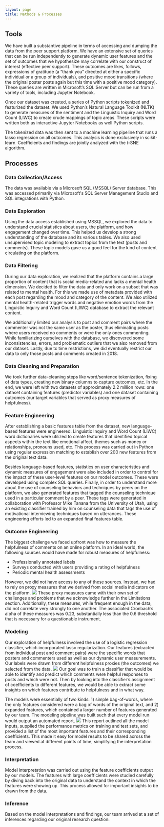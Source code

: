 ```yaml
---
layout: page
title: Methods & Processes
---
```

## Tools

We have built a substantive pipeline in terms of accessing and dumping the data from the peer support platform. We have an extensive set of queries that can be run independently to generate dynamic user features and the set of outcomes that we hypothesize may correlate with our construct of interest (effective peer support). These outcomes are likes, follows, expressions of gratitude (a “thank you” directed at either a specific individual or a group of individuals), and positive mood transitions (where the original poster posts again but this time with a positive mood category). These queries are written in Microsoft’s SQL Server but can be run from a variety of tools, including Jupyter Notebook.

Once our dataset was created, a series of Python scripts tokenized and featurized the dataset. We used Python’s Natural Language Toolkit (NLTK) to generate measures of the sentiment and the Linguistic Inquiry and Word Count (LIWC) to create crude mappings of topic areas. These scripts were written both as interactive Jupyter Notebooks as well Python scripts.

The tokenized data was then sent to a machine learning pipeline that runs a lasso regression on all outcomes. This analysis is done exclusively in scikit-learn. Coefficients and findings are jointly analyzed with the t-SNE algorithm.

## Processes

### Data Collection/Access 
The data was available via a Microsoft SQL (MSSQL) Server database. This was accessed primarily via Microsoft's SQL Server Management Studio and SQL integrations with Python.

### Data Exploration 
Using the data access established using MSSQL, we explored the data to understand crucial statistics about users, the platform, and how engagement changed over time. This helped us develop a strong understanding of the database and its various tables. We also used unsupervised topic modeling to extract topics from the text (posts and comments). These topic models gave us a good feel for the kind of content circulating on the platform.  

### Data Filtering
During our data exploration, we realized that the platform contains a large proportion of content that is social media-related and lacks a mental health dimension. We decided to filter the data and only work on a subset that was related to mental health. For this we made use of metadata provided with each post regarding the mood and category of the content. We also utilized mental health-related trigger words and negative emotion words from the Linguistic Inquiry and Word Count (LIWC) database to extract the relevant content.

We additionally limited our analysis to post and comment pairs where the commenter was not the same user as the poster, thus eliminating posts where users received no comments or were the only ones commenting. While familiarizing ourselves with the database, we discovered some inconsistencies, errors, and problematic outliers that we also removed from our dataset. Lastly, due to time restrictions, we did eventually restrict our data to only those posts and comments created in 2018.

### Data Cleaning and Preparation 
We took further data-cleaning steps like word/sentence tokenization, fixing of data types, creating new binary columns to capture outcomes, etc. In the end, we were left with two datasets of approximately 2.2 million rows: one dataset containing features (predictor variables) and one dataset containing outcomes (our target variables that served as proxy measures of helpfulness).

### Feature Engineering 
After establishing a basic features table from the dataset, new language-based features were engineered. Linguistic Inquiry and Word Count (LIWC) word dictionaries were utilized to create features that identified topical aspects within the text like emotional affect, themes such as money or relationships, pronouns used, etc. This process was carried out in Python using regular expression matching to establish over 200 new features from the original text data. 

Besides language-based features, statistics on user characteristics and dynamic measures of engagement were also included in order to control for the impact of these user-level features on our model outcomes. These were developed using complex SQL queries. Finally, in order to understand more about the use of counseling behaviors and techniques by peers on the platform, we also generated features that tagged the counseling technique used in a particular comment by a peer. These tags were generated in collaboration with Professor Mike Tanana from the University of Utah, using an existing classifier trained by him on counseling data that tags the use of motivational interviewing techniques based on utterances. These engineering efforts led to an expanded final features table.

### Outcome Engineering
The biggest challenge we faced upfront was how to measure the helpfulness of comments on an online platform. In an ideal world, the following sources would have made for robust measures of helpfulness:
* Professionally annotated labels
* Surveys conducted with users providing a rating of helpfulness
* Periodic mental health assessments

However, we did not have access to any of these sources. Instead, we had to rely on proxy measures that we derived from social media indicators on the platform.
<img src="{{ site.url }}{{ site.baseurl }}/assets/img/Proxies.png">
These proxy measures came with their own set of challenges and problems that we acknowledge further in the Limitations section. Additionally, these measures, while frequent enough in the data, did not correlate very strongly to one another. The associated Cronbach’s alpha of these measures was 0.23, substantially less than the 0.6 threshold that is necessary for a questionable instrument.  

### Modeling
Our exploration of helpfulness involved the use of a logistic regression classifier, which incorporated lasso regularization. Our features (extracted from individual post and comment pairs) were the specific words that posters and commenters used as well as our dynamic user measurements. Our labels were drawn from different helpfulness proxies (the outcomes) we selected from the data.
<img src="{{ site.url }}{{ site.baseurl }}/assets/img/LogitModel.png">
Our goal was to train a classifier that would be able to identify and predict which comments were helpful responses to posts and which were not. Then by looking into the classifier’s assignment of coefficients to different features, we would be able to extract some insights on which features contribute to helpfulness and in what way.

The models were essentially of two kinds: 1) simple bag-of-words, where the only features considered were a bag of words of the original text, and 2) expanded features, which contained a larger number of features generated by our team. The modeling pipeline was built such that every model run would output an automated report. 
<img src="{{ site.url }}{{ site.baseurl }}/assets/img/ModelReport.PNG">
This report outlined all the model inputs, supplied the performance metrics on training and test sets, and provided a list of the most important features and their corresponding coefficients. This made it easy for model results to be shared across the team and viewed at different points of time, simplifying the interpretation process.

### Interpretation 
Model interpretation was carried out using the feature coefficients output by our models. The features with large coefficients were studied carefully by diving back into the original data to understand the context in which the features were showing up. This process allowed for important insights to be drawn from the data.

### Inference
Based on the model interpretations and findings, our team arrived at a set of inferences regarding our original research question.
